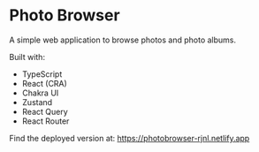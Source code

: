 # Photo Browser

A simple web application to browse photos and photo albums.

Built with:
- TypeScript
- React (CRA)
- Chakra UI
- Zustand
- React Query
- React Router

Find the deployed version at: https://photobrowser-rjnl.netlify.app
